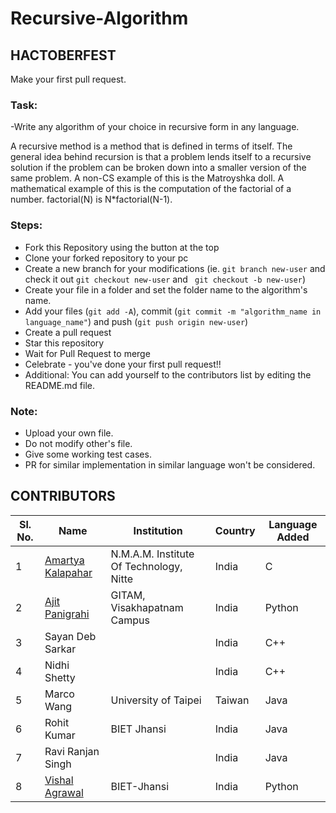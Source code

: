 # Recursive-Algorithm
## HACTOBERFEST

Make your first pull request.

### Task:
-Write any algorithm of your choice in recursive form in any language.

A recursive method is a method that is defined in terms of itself. The general idea behind recursion is that a problem lends itself to a recursive solution if the problem can be broken down into a smaller version of the same problem. A non-CS example of this is the Matroyshka doll. A mathematical example of this is the computation of the factorial of a number. factorial(N) is N*factorial(N-1).


### Steps: 
- Fork this Repository using the button at the top
- Clone your forked repository to your pc
- Create a new branch for your modifications (ie. ```git branch new-user``` and check it out ```git checkout new-user``` and ``` git checkout -b new-user```)
- Create your file in a folder and set the folder name to the algorithm's name.
- Add your files (```git add -A```), commit (```git commit -m "algorithm_name in language_name"```) and push (```git push origin new-user```)
- Create a pull request
- Star this repository
- Wait for Pull Request to merge
- Celebrate - you've done your first pull request!!
- Additional: You can add yourself to the contributors list by editing the README.md file. 


### Note:
- Upload your own file. 
- Do not modify other's file. 
- Give some working test cases. 
- PR for similar implementation in similar language won't be considered.

## CONTRIBUTORS

|Sl. No.| Name | Institution | Country | Language Added |
| ----- | ---- | ----------- | ------- | -------------- |
|1| [Amartya Kalapahar](https://github.com/amartya-k) | N.M.A.M. Institute Of Technology, Nitte | India | C |
|2| [Ajit Panigrahi](https://github.com/AjitZero) | GITAM, Visakhapatnam Campus | India | Python |
|3| Sayan Deb Sarkar | | India | C++ |
|4| Nidhi Shetty | | India | C++|
|5| Marco Wang | University of Taipei | Taiwan | Java |
|6| Rohit Kumar |BIET Jhansi | India | Java |
|7| Ravi Ranjan Singh | | India | Java |
|8| [Vishal Agrawal](https://github.com/vishuvish) | BIET-Jhansi | India | Python |

